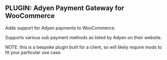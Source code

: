 ## PLUGIN: Adyen Payment Gateway for WooCommerce

Adds support for Adyen payments to WooCommerce.

Supports various sub payment methods as listed by Adyen on their website.

NOTE: this is a bespoke plugin built for a client, so will likely require mods to fit your particular use case.
